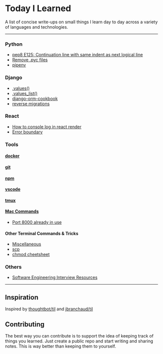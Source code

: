 # Today I Learned
A list of concise write-ups on small things I learn day to day across a
variety of languages and technologies.

---
### Python
- [pep8 E125: Continuation line with same indent as next logical line](python/pep8-e125.md)
- [Remove .pyc files](python/remove-pyc.md)
- [pipenv](python/pipenv.md)

### Django
- [.values()](django/values.md)
- [.values_list()](django/values-list.md)
- [django-orm-cookbook](django/django-orm-cookbook.md)
- [reverse migrations](django/reverse-migrations.md)

### React
- [How to console log in react render](react/console-log.md)
- [Error boundary](react/error-handling.md)

### Tools
#### [docker](tools/docker.md)
#### [git](tools/git.md)
#### [npm](tools/npm.md)
#### [vscode](tools/vscode.md)
#### [tmux](tools/tmux.md)
#### [Mac Commands](tools/mac-commands.md)
- [Port 8000 already in use](tools/mac-commands.md#port-8000-already-in-use)
#### Other Terminal Commands & Tricks
- [Miscellaneous](tools/commandline.md#miscellaneous)
- [scp](tools/commandline.md#scp-command)
- [chmod cheetsheet](tools/commandline.md#chmod-cheetsheet)

### Others
- [Software Engineering Interview Resources](others/interview-resources.md)

---
## Inspiration
Inspired by [thoughtbot/til](https://github.com/thoughtbot/til) and [jbranchaud/til](https://github.com/jbranchaud/til)

## Contributing
The best way you can contribute is to support the idea of keeping track of things you learned. Just create a public repo and start writing and sharing notes. This is way better than keeping them to yourself.
